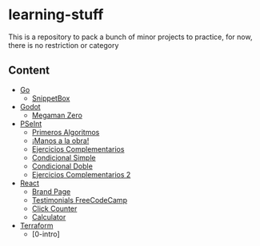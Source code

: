 # learning-stuff

This is a repository to pack a bunch of minor projects to practice, for now, there is no restriction or category

## Content

- [Go](go)
  - [SnippetBox](go/snippetbox)
- [Godot](godot)
  - [Megaman Zero](godot/megaman-zero)
- [PSeInt](pseint)
  - [Primeros Algoritmos](pseint/primeros-algoritmos)
  - [¡Manos a la obra!](pseint/manos-a-la-obra)
  - [Ejercicios Complementarios](pseint/ejercicios-complementarios)
  - [Condicional Simple](pseint/condicional-simple)
  - [Condicional Doble](pseint/condicional-doble)
  - [Ejercicios Complementarios 2](pseint/ejercicios-complementarios-2)
- [React](react)
  - [Brand Page](react/band-page)
  - [Testimonials FreeCodeCamp](react/testimonials-freecodecamp)
  - [Click Counter](react/click-counter)
  - [Calculator](react/calculator)
- [Terraform](terraform)
  - [0-intro]
